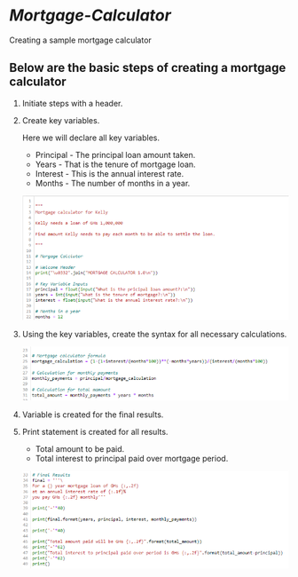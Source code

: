 # *Mortgage-Calculator*
Creating a sample mortgage calculator 




## Below are the basic steps of creating a mortgage calculator

1. Initiate steps with a header.

2. Create key variables.

    Here we will declare all key variables. 

    - Principal - The principal loan amount taken.
    - Years - That is the tenure of mortgage loan.
    - Interest - This is the annual interest rate.
    - Months - The number of months in a year.

    ![Image](Mortgage1.png)


3. Using the key variables, create the syntax for all necessary calculations. 

    ![Image](Mortgage2.png)

4. Variable is created for the final results.

5. Print statement is created for all results. 

    - Total amount to be paid.
    - Total interest to principal paid over mortgage period.


    ![Image](Mortgage3.png)

 


